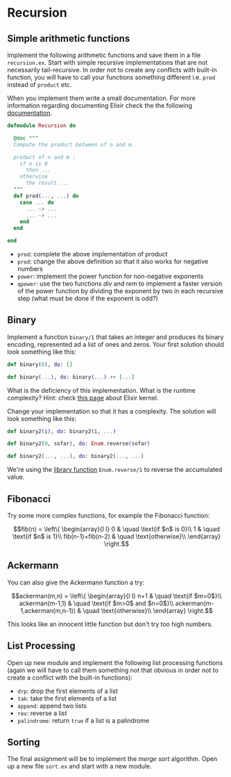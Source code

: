 # Recursion

## Simple arithmetic functions

Implement the following arithmetic functions and save them in a file `recursion.ex`. Start with simple recursive implementations that are not necessarily tail-recursive. In order not to create any conflicts with built-in function, you will have to call your functions something different i.e. `prod` instead of `product` etc.

When you implement them write a small documentation. For more information regarding documenting Elixir check the the following [documentation](https://hexdocs.pm/elixir/writing-documentation.html).

```elixir
defmodule Recursion do

  @doc """
  Compute the product between of n and m.

  product of n and m :
    if n is 0
      then ...
    otherwise
      the result ...
  """
  def prod(..., ...) do
    case ... do
      ... -> ...
      ... -> ...
    end
  end

end
```

* `prod`: complete the above implementation of product
* `prod`: change the above definition so that it also works for negative numbers
* `power`: implement the power function for non-negative exponents
* `qpower`: use the two functions _div_ and _rem_ to implement a faster version of the power function by dividing the exponent by two in each recursive step \(what must be done if the exponent is odd?\)

## Binary

Implement a function `binary/1` that takes an integer and produces its binary encoding, represented ad a list of ones and zeros. Your first solution should look something like this:

```elixir
def binary(0), do: []

def binary(...), do: binary(...) ++ [...]
```

What is the deficiency of this implementation. What is the runtime complexity? Hint: check [this page](https://hexdocs.pm/elixir/Kernel.html#++/2) about Elixir kernel.

Change your implementation so that it has a  complexity. The solution will look something like this:

```elixir
def binary2(i), do: binary2(i, ...)

def binary2(0, sofar), do: Enum.reverse(sofar)

def binary2(..., ...), do: binary2(..., ...)
```

We're using the [library function](https://hexdocs.pm/elixir/Enum.html#reverse/1) `Enum.reverse/1` to reverse the accumulated value.

## Fibonacci

Try some more complex functions, for example the Fibonacci function:

$$fib(n) = \left\{   \begin{array}{l l}     0 & \quad \text{if $n$ is 0}\\     1 & \quad \text{if $n$ is 1}\\     fib(n-1)+fib(n-2) & \quad \text{otherwise}\\   \end{array} \right.$$ 

## Ackermann

You can also give the Ackermann function a try:

$$ackerman(m,n) = \left\{   \begin{array}{l l}     n+1 & \quad \text{if $m=0$}\\     ackerman(m-1,1) & \quad \text{if $m>0$ and $n=0$}\\     ackerman(m-1,ackerman(m,n-1)) & \quad \text{otherwise}\\   \end{array} \right.$$ 

This looks like an innocent little function but don't try too high numbers.

## List Processing

Open up new module and implement the following list processing functions \(again we will have to call them something not that obvious in order not to create a conflict with the built-in functions\):

* `drp`: drop the first  elements of a list
* `tak`: take the first  elements of a list
* `append`: append two lists
* `rev`: reverse a list
* `palindrome`: return `true` if a list is a palindrome

## Sorting

The final assignment will be to implement the _merge sort_ algorithm. Open up a new file `sort.ex` and start with a new module.


